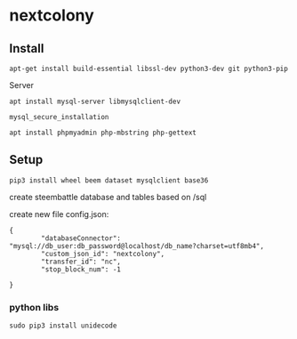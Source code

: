 # nextcolony

## Install
```
apt-get install build-essential libssl-dev python3-dev git python3-pip
```
Server
```
apt install mysql-server libmysqlclient-dev
```

```
mysql_secure_installation
```

```
apt install phpmyadmin php-mbstring php-gettext
```

## Setup
```
pip3 install wheel beem dataset mysqlclient base36
```

create steembattle database and tables based on /sql

create new file config.json:

```
{
        "databaseConnector": "mysql://db_user:db_password@localhost/db_name?charset=utf8mb4",
        "custom_json_id": "nextcolony",
        "transfer_id": "nc",
        "stop_block_num": -1

}
```

### python libs
```
sudo pip3 install unidecode
```